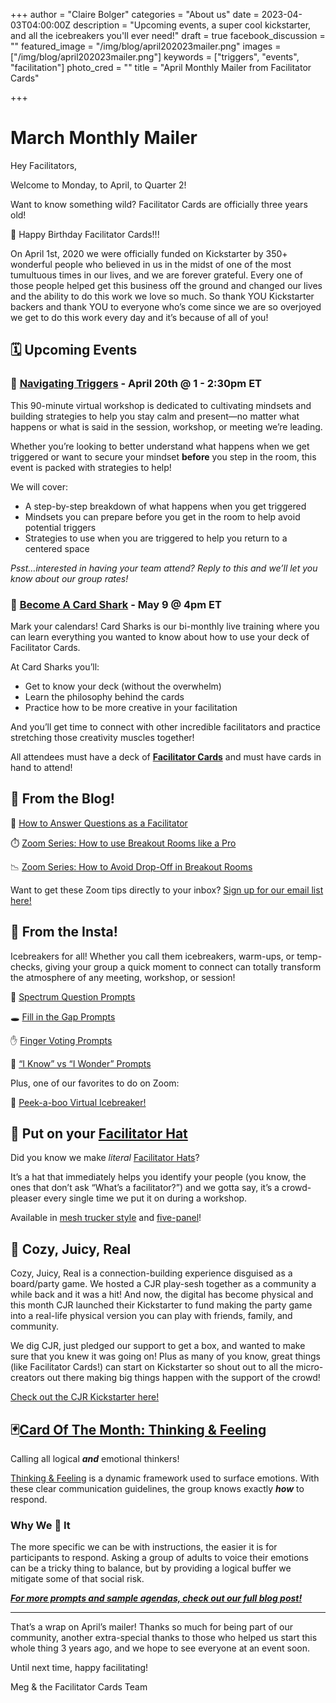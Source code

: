 +++
author = "Claire Bolger"
categories = "About us"
date = 2023-04-03T04:00:00Z
description = "Upcoming events, a super cool kickstarter, and all the icebreakers you'll ever need!"
draft = true
facebook_discussion = ""
featured_image = "/img/blog/april202023mailer.png"
images = ["/img/blog/april202023mailer.png"]
keywords = ["triggers", "events", "facilitation"]
photo_cred = ""
title = "April Monthly Mailer from Facilitator Cards"

+++
# March Monthly Mailer

Hey Facilitators,

Welcome to Monday, to April, to Quarter 2!

Want to know something wild? Facilitator Cards are officially three years old!

🥳 Happy Birthday Facilitator Cards!!!

On April 1st, 2020 we were officially funded on Kickstarter by 350+ wonderful people who believed in us in the midst of one of the most tumultuous times in our lives, and we are forever grateful. Every one of those people helped get this business off the ground and changed our lives and the ability to do this work we love so much. So thank YOU Kickstarter backers and thank YOU to everyone who’s come since we are so overjoyed we get to do this work every day and it’s because of all of you!

## 🗓 Upcoming Events

### 🚨 [Navigating Triggers](https://lu.ma/fctriggers) - April 20th @ 1 - 2:30pm ET

This 90-minute virtual workshop is dedicated to cultivating mindsets and building strategies to help you stay calm and present—no matter what happens or what is said in the session, workshop, or meeting we’re leading.

Whether you’re looking to better understand what happens when we get triggered or want to secure your mindset **before** you step in the room, this event is packed with strategies to help!

We will cover:

* A step-by-step breakdown of what happens when you get triggered
* Mindsets you can prepare before you get in the room to help avoid potential triggers
* Strategies to use when you are triggered to help you return to a centered space

_Psst…interested in having your team attend? Reply to this and we’ll let you know about our group rates!_

### 🦈 [Become A Card Shark](https://lu.ma/cardsharks) - May 9 @ 4pm ET

Mark your calendars! Card Sharks is our bi-monthly live training where you can learn everything you wanted to know about how to use your deck of Facilitator Cards.

At Card Sharks you’ll:

* Get to know your deck (without the overwhelm)
* Learn the philosophy behind the cards
* Practice how to be more creative in your facilitation

And you’ll get time to connect with other incredible facilitators and practice stretching those creativity muscles together!

All attendees must have a deck of [**Facilitator Cards**](https://shop.facilitator.cards/products/facilitator-cards) and must have cards in hand to attend!

## 📝 **From the Blog!**

🙋 [How to Answer Questions as a Facilitator](https://www.facilitator.cards/blog/how-to-answer-questions/)

⏱️ [Zoom Series: How to use Breakout Rooms like a Pro](https://www.facilitator.cards/blog/zoom-series-how-to-use-breakout-rooms-like-a-pro/)

📉 [Zoom Series: How to Avoid Drop-Off in Breakout Rooms](https://www.facilitator.cards/blog/zoom-series-how-to-avoid-drop-off-in-breakout-rooms/)

Want to get these Zoom tips directly to your inbox? [Sign up for our email list here!](https://facilitatorcards.ck.page/56e2183684)

## **📸 From the Insta!**

Icebreakers for all! Whether you call them icebreakers, warm-ups, or temp-checks, giving your group a quick moment to connect can totally transform the atmosphere of any meeting, workshop, or session!

🌈 [Spectrum Question Prompts](https://www.instagram.com/p/Cdn7mLCL8_V/)

🕳️ [Fill in the Gap Prompts](https://www.instagram.com/p/Ccf086orzw_/)

✋ [Finger Voting Prompts](https://www.instagram.com/p/CdV4TZcrki6/)

💭 [“I Know” vs “I Wonder” Prompts](https://www.instagram.com/p/Ccx87W9rdOq/)

Plus, one of our favorites to do on Zoom:

🫣 [Peek-a-boo Virtual Icebreaker!](https://www.instagram.com/p/CfZMI-rLAGH/)

## 🧢 Put on your [Facilitator Hat](https://shop.facilitator.cards/products/facilitator-hat-5-panel)

Did you know we make _literal_ [Facilitator Hats](https://shop.facilitator.cards/products/facilitator-hat-1)?

It’s a hat that immediately helps you identify your people (you know, the ones that don’t ask “What’s a facilitator?”) and we gotta say, it’s a crowd-pleaser every single time we put it on during a workshop.

Available in [mesh trucker style](https://shop.facilitator.cards/products/facilitator-hat-1) and [five-panel](https://shop.facilitator.cards/products/facilitator-hat-5-panel)!

## 🎲 Cozy, Juicy, Real

Cozy, Juicy, Real is a connection-building experience disguised as a board/party game. We hosted a CJR play-sesh together as a community a while back and it was a hit! And now, the digital has become physical and this month CJR launched their Kickstarter to fund making the party game into a real-life physical version you can play with friends, family, and community.

We dig CJR, just pledged our support to get a box, and wanted to make sure that you knew it was going on! Plus as many of you know, great things (like Facilitator Cards!) can start on Kickstarter so shout out to all the micro-creators out there making big things happen with the support of the crowd!

[Check out the CJR Kickstarter here!](https://www.kickstarter.com/projects/cozy-juicy-real/its-game-time?ref=ksr_email_user_watched_project_launched)

## **🃏**[**Card Of The Month: Thinking & Feeling**](https://www.facilitator.cards/blog/april-card-of-the-month-thinking-feeling/)

Calling all logical **_and_** emotional thinkers!

[Thinking & Feeling](https://www.facilitator.cards/cards/thinking-feeling/) is a dynamic framework used to surface emotions. With these clear communication guidelines, the group knows exactly **_how_** to respond.

### Why We 💙 It

The more specific we can be with instructions, the easier it is for participants to respond. Asking a group of adults to voice their emotions can be a tricky thing to balance, but by providing a logical buffer we mitigate some of that social risk.

[**_For more prompts and sample agendas, check out our full blog post!_**](https://www.facilitator.cards/blog/april-card-of-the-month-thinking-feeling/)

***

That’s a wrap on April’s mailer! Thanks so much for being part of our community, another extra-special thanks to those who helped us start this whole thing 3 years ago, and we hope to see everyone at an event soon.

Until next time, happy facilitating!

Meg & the Facilitator Cards Team